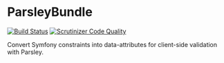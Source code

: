 # ParsleyBundle


[![Build Status](https://travis-ci.org/J-Ben87/ParsleyBundle.svg?branch=master)](https://travis-ci.org/J-Ben87/ParsleyBundle)
[![Scrutinizer Code Quality](https://scrutinizer-ci.com/g/J-Ben87/ParsleyBundle/badges/quality-score.png?b=master)](https://scrutinizer-ci.com/g/J-Ben87/ParsleyBundle/?branch=master)


Convert Symfony constraints into data-attributes for client-side validation with Parsley.
